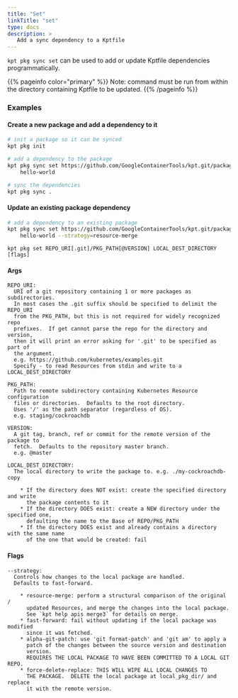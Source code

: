 ```yaml
---
title: "Set"
linkTitle: "set"
type: docs
description: >
   Add a sync dependency to a Kptfile
---
```


`kpt pkg sync set` can be used to add or update Kptfile dependencies
programmatically.

{{% pageinfo color="primary" %}}
Note: command must be run from within the directory containing Kptfile
to be updated.
{{% /pageinfo %}}

### Examples

#### Create a new package and add a dependency to it

```sh
# init a package so it can be synced
kpt pkg init

# add a dependency to the package
kpt pkg sync set https://github.com/GoogleContainerTools/kpt.git/package-examples/helloworld-set \
    hello-world

# sync the dependencies
kpt pkg sync .
```

#### Update an existing package dependency

```sh
# add a dependency to an existing package
kpt pkg sync set https://github.com/GoogleContainerTools/kpt.git/package-examples/helloworld-set@v0.2.0 \
    hello-world --strategy=resource-merge
```

    kpt pkg set REPO_URI[.git]/PKG_PATH[@VERSION] LOCAL_DEST_DIRECTORY [flags]

#### Args

    REPO_URI:
      URI of a git repository containing 1 or more packages as subdirectories.
      In most cases the .git suffix should be specified to delimit the REPO_URI
      from the PKG_PATH, but this is not required for widely recognized repo
      prefixes.  If get cannot parse the repo for the directory and version, 
      then it will print an error asking for '.git' to be specified as part of
      the argument.
      e.g. https://github.com/kubernetes/examples.git
      Specify - to read Resources from stdin and write to a LOCAL_DEST_DIRECTORY

    PKG_PATH:
      Path to remote subdirectory containing Kubernetes Resource configuration
      files or directories.  Defaults to the root directory.
      Uses '/' as the path separator (regardless of OS).
      e.g. staging/cockroachdb

    VERSION:
      A git tag, branch, ref or commit for the remote version of the package to
      fetch.  Defaults to the repository master branch.
      e.g. @master

    LOCAL_DEST_DIRECTORY:
      The local directory to write the package to. e.g. ./my-cockroachdb-copy

        * If the directory does NOT exist: create the specified directory and write
          the package contents to it
        * If the directory DOES exist: create a NEW directory under the specified one,
          defaulting the name to the Base of REPO/PKG_PATH
        * If the directory DOES exist and already contains a directory with the same name
          of the one that would be created: fail

#### Flags

    --strategy:
      Controls how changes to the local package are handled.
      Defaults to fast-forward.

        * resource-merge: perform a structural comparison of the original /
          updated Resources, and merge the changes into the local package.
          See `kpt help apis merge3` for details on merge.
        * fast-forward: fail without updating if the local package was modified
          since it was fetched.
        * alpha-git-patch: use 'git format-patch' and 'git am' to apply a
          patch of the changes between the source version and destination
          version.
          REQUIRES THE LOCAL PACKAGE TO HAVE BEEN COMMITTED TO A LOCAL GIT REPO.
        * force-delete-replace: THIS WILL WIPE ALL LOCAL CHANGES TO
          THE PACKAGE.  DELETE the local package at local_pkg_dir/ and replace
          it with the remote version.
